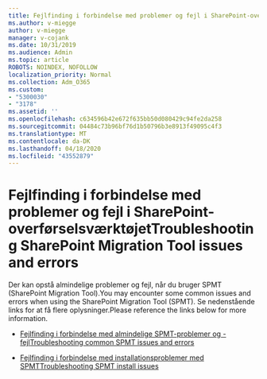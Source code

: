 ```yaml
---
title: Fejlfinding i forbindelse med problemer og fejl i SharePoint-overførselsværktøjet
ms.author: v-miegge
author: v-miegge
manager: v-cojank
ms.date: 10/31/2019
ms.audience: Admin
ms.topic: article
ROBOTS: NOINDEX, NOFOLLOW
localization_priority: Normal
ms.collection: Adm_O365
ms.custom:
- "5300030"
- "3178"
ms.assetid: ''
ms.openlocfilehash: c634596b42e672f635bb50d080429c94fe2da258
ms.sourcegitcommit: 04484c73b96bf76d1b50796b3e8913f49095c4f3
ms.translationtype: MT
ms.contentlocale: da-DK
ms.lasthandoff: 04/18/2020
ms.locfileid: "43552879"
---
```

# <a name="troubleshooting-sharepoint-migration-tool-issues-and-errors"></a><span data-ttu-id="906c3-102">Fejlfinding i forbindelse med problemer og fejl i SharePoint-overførselsværktøjet</span><span class="sxs-lookup"><span data-stu-id="906c3-102">Troubleshooting SharePoint Migration Tool issues and errors</span></span>

<span data-ttu-id="906c3-103">Der kan opstå almindelige problemer og fejl, når du bruger SPMT (SharePoint Migration Tool).</span><span class="sxs-lookup"><span data-stu-id="906c3-103">You may encounter some common issues and errors when using the SharePoint Migration Tool (SPMT).</span></span> <span data-ttu-id="906c3-104">Se nedenstående links for at få flere oplysninger.</span><span class="sxs-lookup"><span data-stu-id="906c3-104">Please reference the links below for more information.</span></span>

- [<span data-ttu-id="906c3-105">Fejlfinding i forbindelse med almindelige SPMT-problemer og -fejl</span><span class="sxs-lookup"><span data-stu-id="906c3-105">Troubleshooting common SPMT issues and errors</span></span>](https://docs.microsoft.com/sharepointmigration/troubleshooting-common-spmt-issues)

- [<span data-ttu-id="906c3-106">Fejlfinding i forbindelse med installationsproblemer med SPMT</span><span class="sxs-lookup"><span data-stu-id="906c3-106">Troubleshooting SPMT install issues</span></span>](https://docs.microsoft.com/sharepointmigration/spmt-install-issues)
